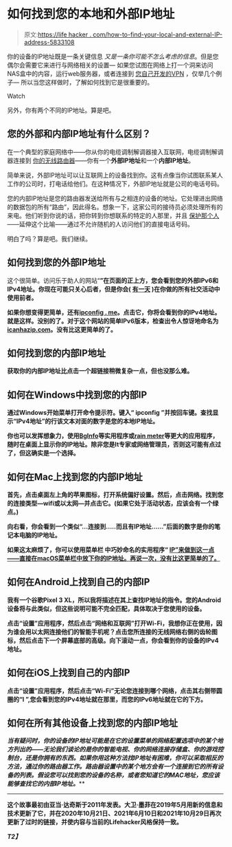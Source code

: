 # 如何找到您的本地和外部IP地址

> 原文:[https://life hacker . com/how-to-find-your-local-and-external-IP-address-5833108](https://lifehacker.com/how-to-find-your-local-and-external-ip-address-5833108)

你的设备的IP地址既是一条关键信息 *又是一条你可能不怎么考虑的信息*。但是您偶尔会需要它来进行与网络相关的设置— 如果您试图在网络上打一个洞来访问NAS盒中的内容，运行web服务器，或者连接到 [您自己开发的VPN](https://openvpn.net/download-open-vpn) ，仅举几个例子— 所以当您这样做时，了解如何找到它是很重要的。

Watch

另外，你有两个不同的IP地址。算是吧。

## 您的外部和内部IP地址有什么区别？

在一个典型的家庭网络中——你从你的电缆调制解调器接入互联网，电缆调制解调器连接到 [你的无线路由器](https://lifehacker.com/how-to-make-your-wifi-router-as-secure-as-possible-1827695547)——你有一个**外部IP地址**和一个**内部IP地址**。

简单来说，外部IP地址可以让互联网上的设备找到你。这有点像当你试图联系某人工作的公司时，打电话给他们。在这种情况下，外部IP地址就是公司的电话号码。

您的内部IP地址是您的路由器发送给所有与之相连的设备的地址。它处理进出网络的数据包的所有“路由”，因此得名。想象一下，这家公司的接待员必须处理所有的来电。他们听到你说的话，把你转到你想联系的特定的人那里，并且 [保护那个人](https://lifehacker.com/know-your-network-lesson-2-understanding-your-router-5831529)——延伸这个比喻——通过不允许随机的人访问他们的直接电话号码。

明白了吗？算是吧。我们继续。

## **如何找到您的外部IP地址**

这个很简单。访问乐于助人的网站“[](https://www.whatismyip.com)**”在页面的正上方，您会看到您的外部IPv6和IPv4地址。你现在可能只关心后者，但是你会( [有一天](https://gizmodo.com/were-running-out-of-internet-1704241036) )在你做的所有社交活动中使用前者。**

**如果你想变得更简单，还有[**ipconfig . me**](http://ifconfig.me/ip)。点击它，你将会看到你的IPv4地址。就是这样。没别的了。对于这个网站的简单IPv6版本，检查出令人惊讶地命名为[**icanhazip.com**](http://icanhazip.com)。没有比这更简单的了。**

## ****如何找到您的内部IP地址****

**获取你的内部IP地址比点击一个超链接稍微复杂一点，但也没那么难。**

## ****如何在Windows中找到您的内部IP****

**通过Windows开始菜单打开命令提示符。键入“ **ipconfig** ”并按回车键。查找显示“IPv4地址”的行该文本对面的数字是您的本地IP地址。**

**你也可以发挥想象力，使用[**BgInfo**](https://docs.microsoft.com/en-us/sysinternals/downloads/bginfo)**等实用程序或[**rain meter**](https://www.rainmeter.net)等更大的应用程序，随时在桌面上显示你的IP地址。除非您是It专家或网络管理员，否则这可能有点过了，但这确实是一个选择。****

## ******如何在Mac上找到您的内部IP地址******

****首先，点击桌面左上角的苹果图标，打开系统偏好设置。然后，点击网络。找到您的连接类型—wifi或以太网—并点击它。(如果它处于活动状态，应该会有一个绿点。)****

****向右看，你会看到一个类似“...连接到.....而且有IP地址……”后面的数字是你的笔记本电脑的IP地址。****

****如果这太麻烦了，你可以使用菜单栏 中巧妙命名的实用程序“ [**IP”来做到这一点——直接在macOS菜单栏中放下你的IP地址。再说一次，没有比这更简单的了。**](https://www.monkeybreadsoftware.de/Software/IPinmenubar.shtml)****

## ******如何在Android上找到自己的内部IP******

****我有一个谷歌Pixel 3 XL，所以我将描述在其上查找IP地址的指令。您的Android设备将与此类似，但这些说明可能不完全匹配，具体取决于您使用的设备。****

****点击“设置”应用程序，然后点击“网络和互联网”打开Wi-Fi，我想你正在使用，因为谁会用以太网连接他们的智能手机呢？点击您所连接的无线网络右侧的齿轮图标，然后点击下一个屏幕底部的高级。向下滚动一点，你会看到你的设备的IPv4地址。****

## ******如何在iOS上找到自己的内部IP******

****点击“设置”应用程序，然后点击“Wi-Fi”无论您连接到哪个网络，点击其右侧带圆圈的“I ”,您会看到您的IPv4地址就在那里，而您的IPv6地址就在它的下方。****

## ******如何在所有其他设备上找到您的内部IP地址******

****当有疑问时，你的设备的IP地址可能是在它的设置菜单的网络配置选项中的某个地方列出的*——无论我们谈论的是你的智能电视、你的网络连接存储盒、你的游戏控制台，还是你拥有的东西。如果你用这种方法找IP地址有困难，你可以采取相反的方法，通过你的路由器工作。路由器设置中的某个地方会有一个连接到它的所有设备的列表。假设您可以找到您的设备的名称，或者您知道它的MAC地址，您应该能够查找它的内部IP地址。*****

* * *

****这个故事最初由亚当·达奇斯于2011年发表。大卫·墨菲在2019年5月用新的信息和技术更新了它，并在2020年10月21日、2021年6月10日和2021年10月29日再次更新了过时的链接，并使内容与当前的Lifehacker风格保持一致。****

*****T2】*****
